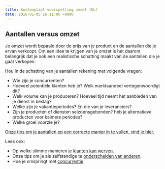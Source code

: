 ```yaml
---
title: Kostenplaat voorspelling omzet (NL)
date: 2018-01-05 16:11:00 +0000
---
```

## Aantallen versus omzet

Je omzet wordt bepaald door de prijs van je product en de aantallen die je ervan verkoopt. Om een idee te krijgen van je omzet is het daarom belangrijk dat je ook een realistische schatting maakt van de aantallen die je gaat verkopen.

Hou in de schatting van je aantallen rekening met volgende vragen:

* Wie zijn je concurrenten?
* Hoeveel potentiële klanten heb je? Welk marktaandeel vertegenwoordigt dit?
* Welk volume kan je produceren? Hoeveel tijd neemt het aanbieden van je dienst in beslag?
* Welke zijn je vakantieperiodes? En die van je leveranciers?
* Zijn je producten of diensten seizoensgebonden? heb je alternatieve producten voor kalmere periodes?
* Welke groei voorzie je?

[Onze tips om je aantallen op een correcte manier in te vullen, vind je hier.](https://www.xerius.be/blog/checklist-hoe-schat-je-je-prijzen-en-inkomsten-beter-in )

Lees ook:

* Op welke slimme manieren je [klanten kan werven](http://www.xerius.be/blog/marketing-voor-starters-6-slimme-manieren-om-klanten-te-werven).
* Onze tips om je als zelfstandige te [onderscheiden van anderen](http://www.xerius.be/blog/personal-branding-hoe-onderscheid-ik-me-als-zelfstandige-van-de-anderen).
* Hoe je omspringt met [concurrentie](https://www.xerius.be/blog/omgaan-met-concurrentie).